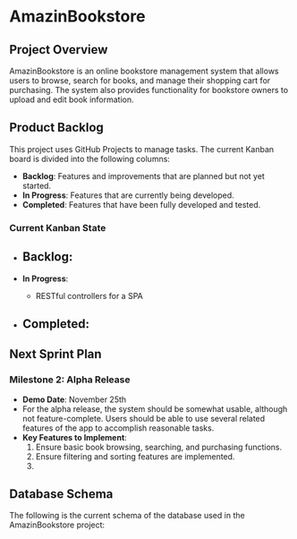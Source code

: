 # AmazinBookstore

## Project Overview
AmazinBookstore is an online bookstore management system that allows users to browse, search for books, and manage their shopping cart for purchasing. The system also provides functionality for bookstore owners to upload and edit book information.

## Product Backlog
This project uses GitHub Projects to manage tasks. The current Kanban board is divided into the following columns:
- **Backlog**: Features and improvements that are planned but not yet started.
- **In Progress**: Features that are currently being developed.
- **Completed**: Features that have been fully developed and tested.

### Current Kanban State
- **Backlog**:
  - 

- **In Progress**:
  - RESTful controllers for a SPA

- **Completed**:
  - 

## Next Sprint Plan
### Milestone 2: Alpha Release
- **Demo Date**: November 25th
- For the alpha release, the system should be somewhat usable, although not feature-complete. Users should be able to use several related features of the app to accomplish reasonable tasks.
- **Key Features to Implement**:
  1. Ensure basic book browsing, searching, and purchasing functions.
  2. Ensure filtering and sorting features are implemented.
  3. 

## Database Schema
The following is the current schema of the database used in the AmazinBookstore project:
